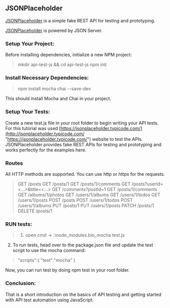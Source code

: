 ## JSONPlaceholder

[JSONPlaceholder](http://jsonplaceholder.typicode.com/ "JSONPlaceholder") is a simple fake REST API for testing and prototyping.

[JSONPlaceholder](http://jsonplaceholder.typicode.com/ "JSONPlaceholder") is powered by JSON Server.

### Setup Your Project:
Before installing dependencies, initialize a new NPM project:

> mkdir api-test-js && cd api-test-js
npm init

### Install Necessary Dependencies:
> npm install mocha chai --save-dev

This should install Mocha and Chai in your project.

### Setup Your Tests:

Create a new test.js file in your root folder to begin writing your API tests. For this tutorial was used [https://jsonplaceholder.typicode.com/](http://jsonplaceholder.typicode.com/ "https://jsonplaceholder.typicode.com/") website to test the APIs. JSONPlaceholder provides fake REST APIs for testing and prototyping and works perfectly for the examples here.


### Routes
All HTTP methods are supported. You can use http or https for the requests.

>GET	 /posts
>GET	 /posts/1
>GET	 /posts/1/comments
> GET  /posts?userId=<...>&title=<...>
>GET	 /comments?postId=1
>GET  /posts/1/comments
>GET  /albums/1/photos
>GET  /users/1/albums
>GET  /users/1/todos
>GET  /users/1/posts
>POST /posts
>POST /users/1/todos
>POST /users/1/albums
>PUT	 /posts/1
>PUT  /users/1/posts
>PATCH	/posts/1
>DELETE	/posts/1


### RUN tests:

>1) open cmd -> .\node_modules\.bin\_mocha test.js
2) To run tests, head over to the package.json  file and update the test script to use the mocha command:

>"scripts":{
   "test":"mocha"
 }

Now, you can run test by doing npm test in your root folder.

### Conclusion:
That is a short introduction on the basics of API testing and getting started with API test automation using JavaScript.
